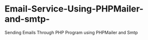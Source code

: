 # Email-Service-Using-PHPMailer-and-smtp-
Sending Emails Through PHP Program using PHPMailer and Smtp
